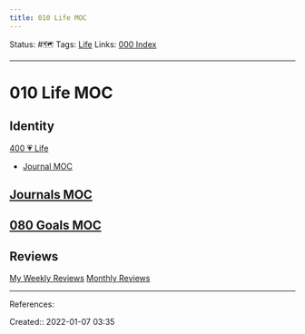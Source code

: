 ```yaml
---
title: 010 Life MOC
---
```

Status: #🗺️ 
Tags: [Life](out/life.md)
Links: [000 Index](out/000-index.md)
___
# 010 Life MOC
## Identity
[400 💗 Life](out/400-life.md)
- [Journal MOC](out/journal-moc.md)
## [Journals MOC](None)
## [080 Goals MOC](out/080-goals-moc.md)
## Reviews
[My Weekly Reviews](out/my-weekly-reviews.md)
[Monthly Reviews](out/monthly-reviews.md)
___
References:

Created:: 2022-01-07 03:35
